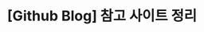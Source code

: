 ---
layout: splash
header:
    teaser: "/assets/images/pythonteaser.PNG"
title: "[Github Blog] 참고 사이트 정리"
excerpt: "Blog custom. 참고 사이트 정리입니다."
categories: ETC
tags: [jekyll, minimal mistakes, github blog]
---